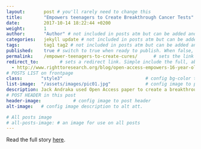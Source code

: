```yaml
---
layout:       post # you'll rarely need to change this
title:        "Empowers teenagers to Create Breakthrough Cancer Tests"
date:         2017-10-14 18:22:44 +0200
weight:       1
author:       "Author" # not included in posts atm but can be added and used later
categories:   jekyll update # not included in posts atm but can be added and used later
tags:         tag1 tag2 # not included in posts atm but can be added and used later
published:    true # switch to true when ready to publish. When false, you can check your links and share drafts using the github file for this page e.g https://github.com/sparcopen/open-to/blob/master/_posts/2017-04-10-welcome-to-jekyll.markdown
permalink:    /empower-teenagers-to-create-cures/      # sets the link for the post. E.g permalink: /battle-disease/
redirect_to:        # sets a redirect link. Simple include the full, absolute link you want below
  - http://www.righttoresearch.org/blog/open-access-empowers-16-year-old-to-create-breakth.shtml
# POSTS LIST on frontpage
class:       "style3"                               # config bg-color to post list card (1 to 5)
list-image:  "/assets/images/pic01.jpg"             # config image to post list card (1 to 15 are generic colors and will fit with anything used if no images can be found)
description: Jack Andraka used Open Access paper to create a breakthrough pancreatic cancer diagnostic using carbon nanotubes.
# POST HEADER in this post
header-image:            # config image to post header
alt-image:   # config image description to alt att.

# All posts image
# all-posts-image: # an image for use on all posts
---
```

Read the full story [here](http://www.righttoresearch.org/blog/open-access-empowers-16-year-old-to-create-breakth.shtml).
